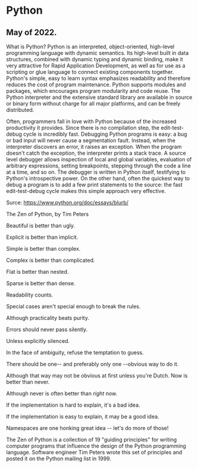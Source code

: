 # Python

## May of 2022.

What is Python?
Python is an interpreted, object-oriented, high-level programming language with dynamic semantics. 
Its high-level built in data structures, combined with dynamic typing and dynamic binding, make it very attractive for Rapid Application Development, 
as well as for use as a scripting or glue language to connect existing components together. Python's simple, easy to learn syntax emphasizes 
readability and therefore reduces the cost of program maintenance. Python supports modules and packages, which encourages program modularity and code reuse. 
The Python interpreter and the extensive standard library are available in source or binary form without charge for all major platforms, and can be freely distributed.

Often, programmers fall in love with Python because of the increased productivity it provides. 
Since there is no compilation step, the edit-test-debug cycle is incredibly fast. Debugging Python programs is easy: a bug or bad input will never cause a 
segmentation fault. Instead, when the interpreter discovers an error, it raises an exception. When the program doesn't catch the exception, 
the interpreter prints a stack trace. A source level debugger allows inspection of local and global variables, evaluation of arbitrary expressions, 
setting breakpoints, stepping through the code a line at a time, and so on. The debugger is written in Python itself, testifying to Python's introspective power. 
On the other hand, often the quickest way to debug a program is to add a few print statements to the source: the fast edit-test-debug cycle makes this simple 
approach very effective.

Surce: https://www.python.org/doc/essays/blurb/

The Zen of Python, by Tim Peters

Beautiful is better than ugly.

Explicit is better than implicit.

Simple is better than complex.

Complex is better than complicated.

Flat is better than nested.

Sparse is better than dense.

Readability counts.

Special cases aren't special enough to break the rules.

Although practicality beats purity.

Errors should never pass silently.

Unless explicitly silenced.

In the face of ambiguity, refuse the temptation to guess.

There should be one-- and preferably only one --obvious way to do it.

Although that way may not be obvious at first unless you're Dutch.
Now is better than never.

Although never is often better than *right* now.

If the implementation is hard to explain, it's a bad idea.

If the implementation is easy to explain, it may be a good idea.

Namespaces are one honking great idea -- let's do more of those!


The Zen of Python is a collection of 19 "guiding principles" for writing computer programs that influence the design of the Python programming language. 
Software engineer Tim Peters wrote this set of principles and posted it on the Python mailing list in 1999.

